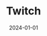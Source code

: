 ---
title: "Twitch"
date: 2024-01-01
externalUrl: "https://www.twitch.tv/binarydigit"
summary: "BinaryDigit on Twitch"
---